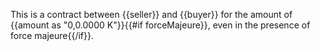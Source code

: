 This is a contract between {{seller}} and {{buyer}} for the amount of {{amount as "0,0.0000 K"}}{{#if forceMajeure}}, even in the presence of force majeure{{/if}}.